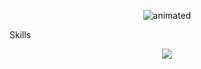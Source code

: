 <p align="center">
  <img src="https://badge.mediaplus.ma/binary/smounafi" alt="animated"/>
</p>
Skills
<p align="center">
  <a href="https://skillicons.dev">
    <img src="https://skillicons.dev/icons?i=c,vim,react,php,html,css,js" />
  </a>
</p>
